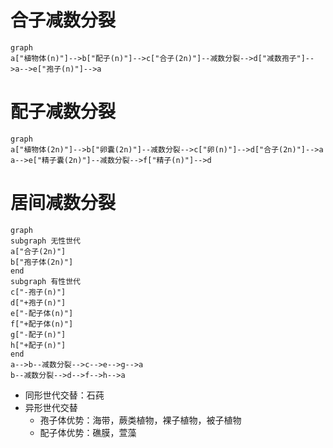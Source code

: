 # 合子减数分裂

```mermaid
graph 
a["植物体(n)"]-->b["配子(n)"]-->c["合子(2n)"]--减数分裂-->d["减数孢子"]-->a-->e["孢子(n)"]-->a
```

# 配子减数分裂

```mermaid
graph
a["植物体(2n)"]-->b["卵囊(2n)"]--减数分裂-->c["卵(n)"]-->d["合子(2n)"]-->a
a-->e["精子囊(2n)"]--减数分裂-->f["精子(n)"]-->d
```

# 居间减数分裂

```mermaid
graph
subgraph 无性世代
a["合子(2n)"]
b["孢子体(2n)"]
end
subgraph 有性世代
c["-孢子(n)"]
d["+孢子(n)"]
e["-配子体(n)"]
f["+配子体(n)"]
g["-配子(n)"]
h["+配子(n)"]
end
a-->b--减数分裂-->c-->e-->g-->a
b--减数分裂-->d-->f-->h-->a
```

- 同形世代交替：石莼
- 异形世代交替
	- 孢子体优势：海带，蕨类植物，裸子植物，被子植物
	- 配子体优势：礁膜，萱藻